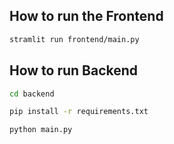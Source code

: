 ## How to run the Frontend

```sh
stramlit run frontend/main.py
```

## How to run Backend

```sh
cd backend

pip install -r requirements.txt

python main.py
```
